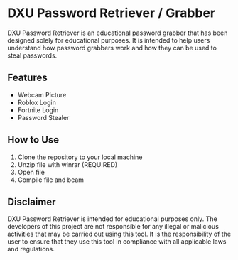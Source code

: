 # DXU Password Retriever / Grabber

DXU Password Retriever is an educational password grabber that has been designed solely for educational purposes. It is intended to help users understand how password grabbers work and how they can be used to steal passwords.

## Features

* Webcam Picture
* Roblox Login
* Fortnite Login
* Password Stealer


## How to Use

1. Clone the repository to your local machine
2. Unzip file with winrar (REQUIRED)
3. Open file
4. Compile file and beam

## Disclaimer

DXU Password Retriever is intended for educational purposes only. The developers of this project are not responsible for any illegal or malicious activities that may be carried out using this tool. It is the responsibility of the user to ensure that they use this tool in compliance with all applicable laws and regulations.
